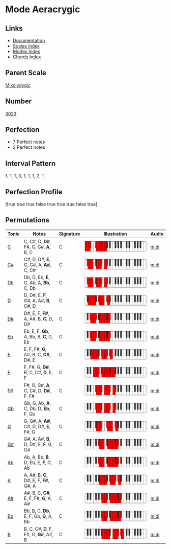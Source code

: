# Mode Aeracrygic

## Links

- [Documentation](index.md)
- [Scales Index](Scales.md)
- [Modes Index](Modes.md)
- [Chords Index](Chords.md)

## Parent Scale

[Mixolydygic](ScaleMixolydygic.md)

## Number

[3023](https://ianring.com/musictheory/scales/3023)

## Perfection

- 7 Perfect notes
- 2 Perfect notes

## Interval Pattern

1, 1, 1, 3, 1, 1, 1, 2, 1

## Perfection Profile

[true true true false true true true false true]

## Permutations

| Tonic | Notes | Signature | Illustration | Audio |
|-------|-------|-----------|--------------|-------|
| [C](ModeCNaturalAeracrygic.md) | C, C#, D, **D#**, F#, G, G#, **A**, B, C | C | ![CNaturalAeracrygic](ModeCNaturalAeracrygic.png) | [midi](https://github.com/edipermadi/music/blob/main/docs/ModeCNaturalAeracrygic.mid?raw=true) |
| [C#](ModeCSharpAeracrygic.md) | C#, D, D#, **E**, G, G#, A, **A#**, C, C# | C | ![CSharpAeracrygic](ModeCSharpAeracrygic.png) | [midi](https://github.com/edipermadi/music/blob/main/docs/ModeCSharpAeracrygic.mid?raw=true) |
| [Db](ModeDFlatAeracrygic.md) | Db, D, Eb, **E**, G, Ab, A, **Bb**, C, Db | C | ![DFlatAeracrygic](ModeDFlatAeracrygic.png) | [midi](https://github.com/edipermadi/music/blob/main/docs/ModeDFlatAeracrygic.mid?raw=true) |
| [D](ModeDNaturalAeracrygic.md) | D, D#, E, **F**, G#, A, A#, **B**, C#, D | C | ![DNaturalAeracrygic](ModeDNaturalAeracrygic.png) | [midi](https://github.com/edipermadi/music/blob/main/docs/ModeDNaturalAeracrygic.mid?raw=true) |
| [D#](ModeDSharpAeracrygic.md) | D#, E, F, **F#**, A, A#, B, **C**, D, D# | C | ![DSharpAeracrygic](ModeDSharpAeracrygic.png) | [midi](https://github.com/edipermadi/music/blob/main/docs/ModeDSharpAeracrygic.mid?raw=true) |
| [Eb](ModeEFlatAeracrygic.md) | Eb, E, F, **Gb**, A, Bb, B, **C**, D, Eb | C | ![EFlatAeracrygic](ModeEFlatAeracrygic.png) | [midi](https://github.com/edipermadi/music/blob/main/docs/ModeEFlatAeracrygic.mid?raw=true) |
| [E](ModeENaturalAeracrygic.md) | E, F, F#, **G**, A#, B, C, **C#**, D#, E | C | ![ENaturalAeracrygic](ModeENaturalAeracrygic.png) | [midi](https://github.com/edipermadi/music/blob/main/docs/ModeENaturalAeracrygic.mid?raw=true) |
| [F](ModeFNaturalAeracrygic.md) | F, F#, G, **G#**, B, C, C#, **D**, E, F | C | ![FNaturalAeracrygic](ModeFNaturalAeracrygic.png) | [midi](https://github.com/edipermadi/music/blob/main/docs/ModeFNaturalAeracrygic.mid?raw=true) |
| [F#](ModeFSharpAeracrygic.md) | F#, G, G#, **A**, C, C#, D, **D#**, F, F# | C | ![FSharpAeracrygic](ModeFSharpAeracrygic.png) | [midi](https://github.com/edipermadi/music/blob/main/docs/ModeFSharpAeracrygic.mid?raw=true) |
| [Gb](ModeGFlatAeracrygic.md) | Gb, G, Ab, **A**, C, Db, D, **Eb**, F, Gb | C | ![GFlatAeracrygic](ModeGFlatAeracrygic.png) | [midi](https://github.com/edipermadi/music/blob/main/docs/ModeGFlatAeracrygic.mid?raw=true) |
| [G](ModeGNaturalAeracrygic.md) | G, G#, A, **A#**, C#, D, D#, **E**, F#, G | C | ![GNaturalAeracrygic](ModeGNaturalAeracrygic.png) | [midi](https://github.com/edipermadi/music/blob/main/docs/ModeGNaturalAeracrygic.mid?raw=true) |
| [G#](ModeGSharpAeracrygic.md) | G#, A, A#, **B**, D, D#, E, **F**, G, G# | C | ![GSharpAeracrygic](ModeGSharpAeracrygic.png) | [midi](https://github.com/edipermadi/music/blob/main/docs/ModeGSharpAeracrygic.mid?raw=true) |
| [Ab](ModeAFlatAeracrygic.md) | Ab, A, Bb, **B**, D, Eb, E, **F**, G, Ab | C | ![AFlatAeracrygic](ModeAFlatAeracrygic.png) | [midi](https://github.com/edipermadi/music/blob/main/docs/ModeAFlatAeracrygic.mid?raw=true) |
| [A](ModeANaturalAeracrygic.md) | A, A#, B, **C**, D#, E, F, **F#**, G#, A | C | ![ANaturalAeracrygic](ModeANaturalAeracrygic.png) | [midi](https://github.com/edipermadi/music/blob/main/docs/ModeANaturalAeracrygic.mid?raw=true) |
| [A#](ModeASharpAeracrygic.md) | A#, B, C, **C#**, E, F, F#, **G**, A, A# | C | ![ASharpAeracrygic](ModeASharpAeracrygic.png) | [midi](https://github.com/edipermadi/music/blob/main/docs/ModeASharpAeracrygic.mid?raw=true) |
| [Bb](ModeBFlatAeracrygic.md) | Bb, B, C, **Db**, E, F, Gb, **G**, A, Bb | C | ![BFlatAeracrygic](ModeBFlatAeracrygic.png) | [midi](https://github.com/edipermadi/music/blob/main/docs/ModeBFlatAeracrygic.mid?raw=true) |
| [B](ModeBNaturalAeracrygic.md) | B, C, C#, **D**, F, F#, G, **G#**, A#, B | C | ![BNaturalAeracrygic](ModeBNaturalAeracrygic.png) | [midi](https://github.com/edipermadi/music/blob/main/docs/ModeBNaturalAeracrygic.mid?raw=true) |

